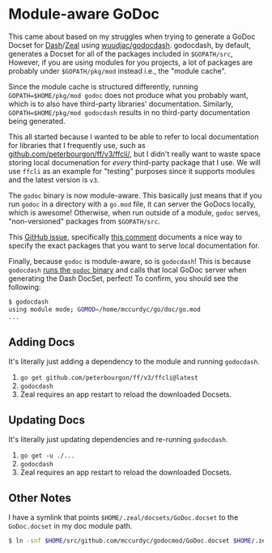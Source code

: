 # Module-aware GoDoc

This came about based on my struggles when trying to generate a GoDoc Docset for
[Dash](https://kapeli.com/dash)/[Zeal](https://zealdocs.org/) using
[wuudjac/godocdash](https://github.com/wuudjac/godocdash). godocdash, by default,
generates a Docset for all of the packages included in `$GOPATH/src`, However, if
you are using modules for you projects, a lot of packages are probably under
`$GOPATH/pkg/mod` instead i.e., the "module cache".

Since the module cache is structured differently, running `GOPATH=$HOME/pkg/mod godoc`
does not produce what you probably want, which is to also have third-party libraries'
documentation. Similarly, `GOPATH=$HOME/pkg/mod godocdash` results in no third-party
documentation being generated.

This all started because I wanted to be able to refer to local documentation for
libraries that I frequently use, such as [github.com/peterbourgon/ff/v3/ffcli/](https://pkg.go.dev/github.com/peterbourgon/ff/v3/ffcli?tab=overview),
but I didn't really want to waste space storing local documenation for _every_ third-party
package that I use. We will use `ffcli` as an example for "testing" purposes since
it supports modules and the latest version is `v3`.

The `godoc` binary is now module-aware. This basically just means that if you run
`godoc` in a directory with a `go.mod` file, it can server the GoDocs locally, which
is awesome! Otherwise, when run outside of a module, `godoc` serves, "non-versioned"
packages from `$GOPATH/src`.

This [GitHub issue](https://github.com/golang/go/issues/33655), specifically
[this comment](https://github.com/golang/go/issues/33655#issuecomment-534457813)
documents a nice way to specify the exact packages that you want to serve local
documentation for.

Finally, because `godoc` is module-aware, so is `godocdash`! This is because `godocdash`
[runs the `godoc` binary](https://github.com/wuudjac/godocdash/blob/4d71e6a68077b16033b64f313bba81b2db64e319/main.go#L187)
and calls that local GoDoc server when generating the Dash DocSet, perfect! To confirm,
you should see the following:

```bash
$ godocdash
using module mode; GOMOD=/home/mccurdyc/go/doc/go.mod
...
```

## Adding Docs

It's literally just adding a dependency to the module and running `godocdash`.

1. `go get github.com/peterbourgon/ff/v3/ffcli@latest`
2. `godocdash`
3. Zeal requires an app restart to reload the downloaded Docsets.

## Updating Docs

It's literally just updating dependencies and re-running `godocdash`.

1. `go get -u ./...`
2. `godocdash`
3. Zeal requires an app restart to reload the downloaded Docsets.

## Other Notes

I have a symlink that points `$HOME/.zeal/docsets/GoDoc.docset` to the `GoDoc.docset`
in my doc module path.

```bash
$ ln -snf $HOME/src/github.com/mccurdyc/godocmod/GoDoc.docset $HOME/.zeal/docsets/GoDoc.docset
```
